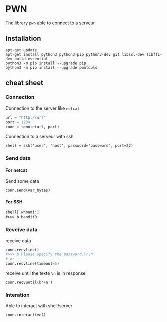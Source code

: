 # PWN

The library `pwn` able to connect to a serveur

## Installation

```
apt-get update
apt-get install python3 python3-pip python3-dev git libssl-dev libffi-dev build-essential
python3 -m pip install --upgrade pip
python3 -m pip install --upgrade pwntools
```

## cheat sheet

### Connection

Connection to the server like `netcat`
```python
url = "http://url"
port = 1234
conn = remote(url, port)
```

Connection to a serveur with ssh
```
shell = ssh('user', 'host', password='password', port=22)
```

### Send data

#### For netcat
Send some data
```python
conn.send(var_bytes)
```

#### For SSH

```
shell['whoami']
#>>> b'bandit0'
```

### Reveive data

receive data
```python
conn.recvline()
#>>> b'Please specify the password.\r\n'
# or
conn.recvline(timeout=5)
```

receive until the texte `\n` is in response
```
conn.recvuntil(b'\n')
```

### Interation

Able to interact with shell/server
```python
conn.interactive()
```
